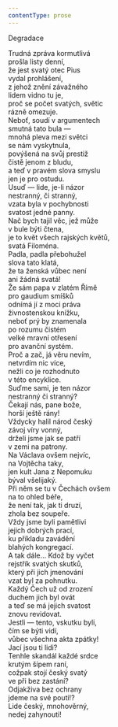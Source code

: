 ```yaml
---
contentType: prose
---
```


<section>

Degradace

Trudná zpráva kormutlivá  
prošla listy denní,  
že jest svatý otec Pius  
vydal prohlášení,  
z jehož znění závažného  
lidem vidno tu je,  
proč se počet svatých, světic  
rázně omezuje.  
Neboť, soudí v argumentech  
smutná tato bula —  
mnohá pleva mezi světci  
se nám vyskytnula,  
povýšená na svůj prestiž  
čistě jenom z bludu,  
a teď v pravém slova smyslu  
jen je pro ostudu.  
Usuď — lide, je-li názor  
nestranný, či stranný,  
vzata byla v pochybnosti  
svatost jedné panny.  
Nač bych tajil věc, jež může  
v bule býti čtena,  
je to květ všech rajských květů,  
svatá Filoména.  
Padla, padla přebohužel  
slova tato klatá,  
že ta ženská vůbec není  
ani žádná svatá!  
Že sám papa v zlatém Římě  
pro gaudium smíšků  
odnímá jí z moci práva  
živnostenskou knížku,  
neboť prý by znamenala  
po rozumu čistém  
velké mravní otřesení  
pro avanční systém.  
Proč a zač, já věru nevím,  
netvrdím nic více,  
nežli co je rozhodnuto  
v této encyklice.  
Suďme sami, je ten názor  
nestranný či stranný?  
Čekají nás, pane bože,  
horší ještě rány!  
Vždycky halil národ český  
závoj víry vonný,  
drželi jsme jak se patří  
v zemi na patrony.  
Na Václava ovšem nejvíc,  
na Vojtěcha taky,  
jen kult Jana z Nepomuku  
býval všelijaký.  
Při něm se tu v Čechách ovšem  
na to ohled béře,  
že není tak, jak ti druzí,  
zhola bez soupeře.  
Vždy jsme byli pamětlivi  
jejich dobrých prací,  
ku příkladu zavádění  
blahých kongregací.  
A tak dále… Kdož by vyčet  
rejstřík svatých skutků,  
který při jich jmenování  
vzat byl za pohnutku.  
Každý Čech už od zrození  
duchem jich byl ovát  
a teď se má jejich svatost  
znovu revidovat.  
Jestli — tento, vskutku byli,  
čím se býti vidí,  
vůbec všechna akta zpátky!  
Jací jsou ti lidi?  
Tenhle skandál každé srdce  
krutým šípem raní,  
cožpak stojí český svatý  
ve při bez zastání?  
Odjakživa bez ochrany  
jdeme na své pouti!?  
Lide český, mnohověrný,  
nedej zahynouti!

</section>
